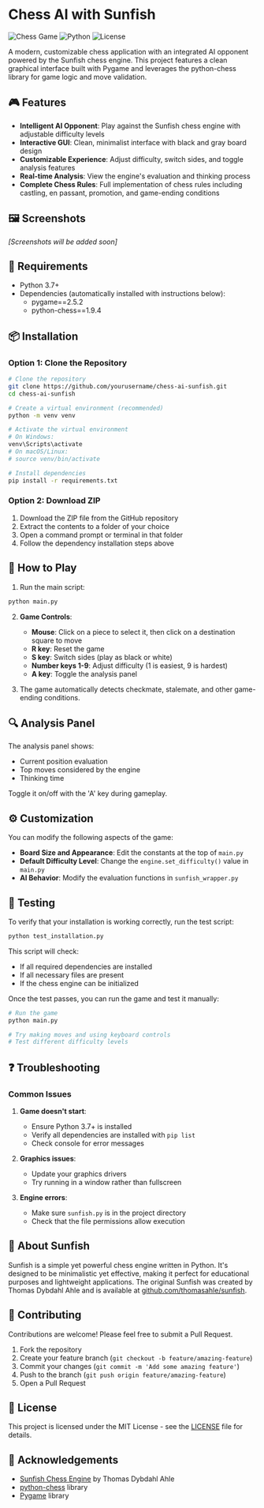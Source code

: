 # Chess AI with Sunfish

![Chess Game](https://img.shields.io/badge/Chess-Game-brightgreen)
![Python](https://img.shields.io/badge/Python-3.7%2B-blue)
![License](https://img.shields.io/badge/License-MIT-yellow)

A modern, customizable chess application with an integrated AI opponent powered by the Sunfish chess engine. This project features a clean graphical interface built with Pygame and leverages the python-chess library for game logic and move validation.

## 🎮 Features

- **Intelligent AI Opponent**: Play against the Sunfish chess engine with adjustable difficulty levels
- **Interactive GUI**: Clean, minimalist interface with black and gray board design
- **Customizable Experience**: Adjust difficulty, switch sides, and toggle analysis features
- **Real-time Analysis**: View the engine's evaluation and thinking process
- **Complete Chess Rules**: Full implementation of chess rules including castling, en passant, promotion, and game-ending conditions

## 🖼️ Screenshots

*[Screenshots will be added soon]*

## 🔧 Requirements

- Python 3.7+
- Dependencies (automatically installed with instructions below):
  - pygame==2.5.2
  - python-chess==1.9.4

## 📦 Installation

### Option 1: Clone the Repository

```bash
# Clone the repository
git clone https://github.com/yourusername/chess-ai-sunfish.git
cd chess-ai-sunfish

# Create a virtual environment (recommended)
python -m venv venv

# Activate the virtual environment
# On Windows:
venv\Scripts\activate
# On macOS/Linux:
# source venv/bin/activate

# Install dependencies
pip install -r requirements.txt
```

### Option 2: Download ZIP

1. Download the ZIP file from the GitHub repository
2. Extract the contents to a folder of your choice
3. Open a command prompt or terminal in that folder
4. Follow the dependency installation steps above

## 🚀 How to Play

1. Run the main script:

```bash
python main.py
```

2. **Game Controls**:
   - **Mouse**: Click on a piece to select it, then click on a destination square to move
   - **R key**: Reset the game
   - **S key**: Switch sides (play as black or white)
   - **Number keys 1-9**: Adjust difficulty (1 is easiest, 9 is hardest)
   - **A key**: Toggle the analysis panel

3. The game automatically detects checkmate, stalemate, and other game-ending conditions.

## 🔍 Analysis Panel

The analysis panel shows:
- Current position evaluation
- Top moves considered by the engine
- Thinking time

Toggle it on/off with the 'A' key during gameplay.

## ⚙️ Customization

You can modify the following aspects of the game:

- **Board Size and Appearance**: Edit the constants at the top of `main.py`
- **Default Difficulty Level**: Change the `engine.set_difficulty()` value in `main.py`
- **AI Behavior**: Modify the evaluation functions in `sunfish_wrapper.py`

## 🧪 Testing

To verify that your installation is working correctly, run the test script:

```bash
python test_installation.py
```

This script will check:
- If all required dependencies are installed
- If all necessary files are present
- If the chess engine can be initialized

Once the test passes, you can run the game and test it manually:

```bash
# Run the game
python main.py

# Try making moves and using keyboard controls
# Test different difficulty levels
```

## ❓ Troubleshooting

### Common Issues

1. **Game doesn't start**:
   - Ensure Python 3.7+ is installed
   - Verify all dependencies are installed with `pip list`
   - Check console for error messages

2. **Graphics issues**:
   - Update your graphics drivers
   - Try running in a window rather than fullscreen

3. **Engine errors**:
   - Make sure `sunfish.py` is in the project directory
   - Check that the file permissions allow execution

## 🧠 About Sunfish

Sunfish is a simple yet powerful chess engine written in Python. It's designed to be minimalistic yet effective, making it perfect for educational purposes and lightweight applications. The original Sunfish was created by Thomas Dybdahl Ahle and is available at [github.com/thomasahle/sunfish](https://github.com/thomasahle/sunfish).

## 🤝 Contributing

Contributions are welcome! Please feel free to submit a Pull Request.

1. Fork the repository
2. Create your feature branch (`git checkout -b feature/amazing-feature`)
3. Commit your changes (`git commit -m 'Add some amazing feature'`)
4. Push to the branch (`git push origin feature/amazing-feature`)
5. Open a Pull Request

## 📄 License

This project is licensed under the MIT License - see the [LICENSE](LICENSE) file for details.

## 🙏 Acknowledgements

- [Sunfish Chess Engine](https://github.com/thomasahle/sunfish) by Thomas Dybdahl Ahle
- [python-chess](https://python-chess.readthedocs.io/) library
- [Pygame](https://www.pygame.org/) library
